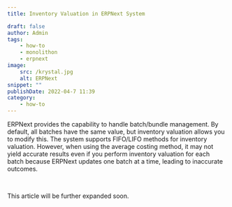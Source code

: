 ```yaml
---
title: Inventory Valuation in ERPNext System

draft: false
author: Admin
tags:
    - how-to
    - monolithon
    - erpnext
image:
    src: /krystal.jpg
    alt: ERPNext
snippet: ""
publishDate: 2022-04-7 11:39
category:
    - how-to
---
```


<div class="ql-editor read-mode"><p>ERPNext provides the capability to handle batch/bundle management. By default, all batches have the same value, but inventory valuation allows you to modify this. The system supports FIFO/LIFO methods for inventory valuation. However, when using the average costing method, it may not yield accurate results even if you perform inventory valuation for each batch because ERPNext updates one batch at a time, leading to inaccurate outcomes.</p><p><br></p><p>This article will be further expanded soon.</p></div>
